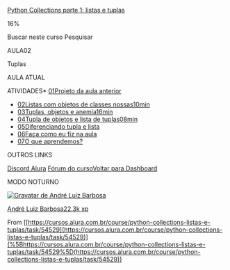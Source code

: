 [Python Collections parte 1: listas e tuplas](https://cursos.alura.com.br/course/python-collections-listas-e-tuplas)

16%

Buscar neste curso Pesquisar

AULA02

Tuplas

 AULA ATUAL

 ATIVIDADES* [01Projeto da aula anterior](https://cursos.alura.com.br/course/python-collections-listas-e-tuplas/task/54529)

* [02Listas com
  objetos de classes nossas10min](https://cursos.alura.com.br/course/python-collections-listas-e-tuplas/task/52939)
* [03Tuplas, objetos e
  anemia16min](https://cursos.alura.com.br/course/python-collections-listas-e-tuplas/task/52940)
* [04Tupla de objetos
  e lista de tuplas08min](https://cursos.alura.com.br/course/python-collections-listas-e-tuplas/task/52941)
* [05Diferenciando
  tupla e lista](https://cursos.alura.com.br/course/python-collections-listas-e-tuplas/task/54401)
* [06Faça como eu fiz
  na aula](https://cursos.alura.com.br/course/python-collections-listas-e-tuplas/task/54403)
* [07O que aprendemos?](https://cursos.alura.com.br/course/python-collections-listas-e-tuplas/task/54402)

 OUTROS LINKS

 [Discord Alura](https://discord.gg/SK9bj7hEYD) [Fórum do curso](https://cursos.alura.com.br/forum/curso-python-collections-listas-e-tuplas/todos)[Voltar para
 Dashboard](https://cursos.alura.com.br/dashboard)

MODO NOTURNO

[![Gravatar de André Luiz Barbosa]()](https://cursos.alura.com.br/user/andrehlbarbosa)

[André Luiz Barbosa22.3k xp](https://cursos.alura.com.br/user/andrehlbarbosa)

From
 [[https://cursos.alura.com.br/course/python-collections-listas-e-tuplas/task/54529](https://cursos.alura.com.br/course/python-collections-listas-e-tuplas/task/54529)](%5Bhttps://cursos.alura.com.br/course/python-collections-listas-e-tuplas/task/54529%5D(https://cursos.alura.com.br/course/python-collections-listas-e-tuplas/task/54529))
